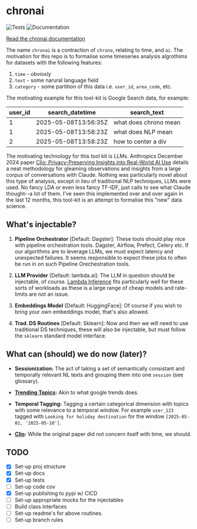 # chronai

![Tests][badge-tests]
![Documentation][badge-docs]

[badge-tests]: https://img.shields.io/github/actions/workflow/status/jskerman/chronai/test.yaml?branch=main
[badge-docs]: https://img.shields.io/readthedocs/chronai

[Read the chronai documentation](https://chronai.readthedocs.io/en/latest/index.html)

The name `chronai` is a contraction of `chrono`, relating to time, and `ai`. The motivation for this repo is to formalise some timeseries analysis algrothims for datasets with the following features:

1. `time` - obviosly
2. `text` - some narural language field
3. `category` - some partition of this data i.e. `user_id`, `area_code`, etc.

The motivating example for this tool-kit is Google Search data, for example:

| user_id | search_datetime      | search_text            |
|---------|----------------------|------------------------|
| 1       | 2025-05-08T13:56:35Z | what does chrono mean  |
| 1       | 2025-05-08T13:58:23Z | what does NLP mean     |
| 2       | 2025-05-08T13:58:23Z | how to center a div    |

The motivating technology for this tool kit is LLMs. Anthropics December 2024 paper [Clio: Privacy-Preserving Insights into Real-World AI Use](https://arxiv.org/abs/2412.13678) details a neat methodology for gleaming observations and insights from a large corpus of conversations with Claude. Nothing was particularly novel about this type of analysis, except in lieu of traditional NLP techniques, LLMs were used. No fancy LDA or even less fancy TF-IDF, just calls to see what Claude thought--a lot of them. I've seen this implemented over and over again in the last 12 months, this tool-kit is an attempt to formalise this "new" data science.

## What's injectable?

1. __Pipeline Orchestrator__ [Default: Dagster]: These tools should play nice with pipeline orchestration tools. Dagster, Airflow, Prefect, Celery etc. If our algorithms are to leverage LLMs, we must expect latency and unexpected failures. It seems responsible to expect these jobs to often be run in on such Pipeline Orechestration tools.

2. __LLM Provider__ [Default: lambda.ai]: The LLM in question should be injectable, of course. [Lambda Inference](https://lambda.ai/inference) fits particularly well for these sorts of workloads as these is a large range of cheap models and rate-limits are not an issue.

3. __Embeddings Model__ [Default: HuggingFace]: Of course if you wish to bring your own embeddings model, that's also allowed.

4. __Trad. DS Routines__ [Default: Sklearn]: Now and then we will need to use traditional DS techniques, these will also be injectable, but must follow the `sklearn` standard model interface.


## What can (should) we do now (later)?

- __Sessionization:__ The act of taking a set of semantically consistant and temporally relevant NL texts and grouping them into one `session` (see glossary).

- __[Trending Topics](https://trends.google.com/trending?geo=GB):__ Akin to what google trends does.

- __Temporal Tagging:__ Tagging a certain categorical dimension with topics with some relevance to a temporal window. For example `user_123` tagged with `Looking for holiday destination` for the window `[2025-05-01, '2025-05-10']`.

- __[Clio](https://arxiv.org/abs/2412.13678):__ While the original paper did not concern itself with time, we should.


## TODO

- [x] Set-up proj structure
- [x] Set-up docs
- [x] Set-up tests
- [ ] Set-up code cov
- [x] Set-up publishing to pypi w/ CICD
- [ ] Set-up appropriate mocks for the injectables
- [ ] Build class interfaces
- [ ] Set-up readme's for above routines.
- [ ] Set-up branch rules
